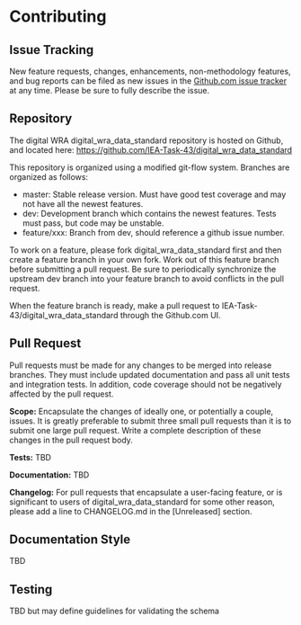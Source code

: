 Contributing
============

## Issue Tracking

New feature requests, changes, enhancements, non-methodology features, and bug reports can be filed as new issues in the
[Github.com issue tracker](https://github.com/IEA-Task-43/digital_wra_data_standard/issues) at any time. Please be sure to fully describe the
issue.

<!---For other issues, please email the Task 43 distribution list at `xx`.--->

## Repository

The digital WRA digital_wra_data_standard repository is hosted on Github, and located here: https://github.com/IEA-Task-43/digital_wra_data_standard

This repository is organized using a modified git-flow system. Branches are organized as follows:

- master: Stable release version. Must have good test coverage and may not have all the newest features.
- dev: Development branch which contains the newest features. Tests must pass, but code may be unstable.
- feature/xxx: Branch from dev, should reference a github issue number.

To work on a feature, please fork digital_wra_data_standard first and then create a feature branch in your own fork.
Work out of this feature branch before submitting a pull request.
Be sure to periodically synchronize the upstream dev branch into your feature branch to avoid conflicts in the pull request.

When the feature branch is ready, make a pull request to IEA-Task-43/digital_wra_data_standard through the Github.com UI.

## Pull Request

Pull requests must be made for any changes to be merged into release branches.
They must include updated documentation and pass all unit tests and integration tests.
In addition, code coverage should not be negatively affected by the pull request.

**Scope:** Encapsulate the changes of ideally one, or potentially a couple, issues.
It is greatly preferable to submit three small pull requests than it is to submit one large pull request.
Write a complete description of these changes in the pull request body.

**Tests:** TBD
<!---Must pass all tests. Pull requests will be rejected if tests do not pass.
Tests are automatically run through Github Actions for any pull request or push to the master or develop branches.-->

**Documentation:** TBD
<!---Include any relevant changes to inline documentation, as well as any changes to the RST files located in /sphinx.--->

**Changelog:** For pull requests that encapsulate a user-facing feature, or is significant to users of digital_wra_data_standard for some other reason, please add a line to CHANGELOG.md in the [Unreleased] section.


## Documentation Style
TBD
<!--- Documentation is written using RST, and is located both inline and within the /sphinx directory.
Any changes to the analysis methodology should be discussed there or offline. Once a methodology change is decided,
create new tickets in this repository towards implementing the change.-->

## Testing
TBD but may define guidelines for validating the schema 
<!--- All code should be paired with a corresponding unit or integration test.
digital_wra_data_standard uses pytest and the built in unittest framework.
For instructions on running tests, please see the [Readme](testing link).-->
